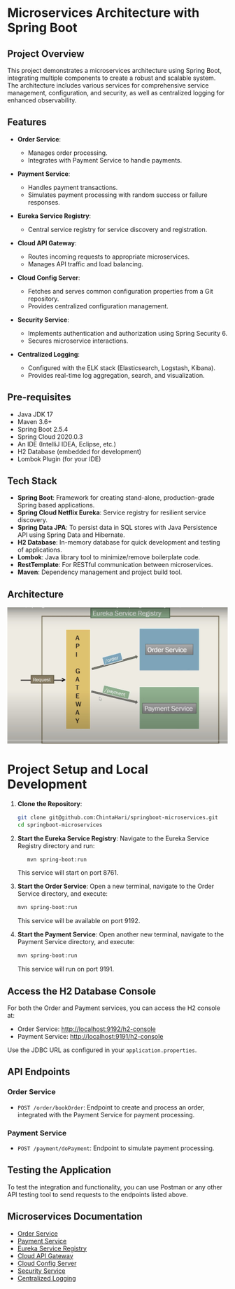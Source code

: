 # Microservices Architecture with Spring Boot

## Project Overview

This project demonstrates a microservices architecture using Spring Boot, integrating multiple components to create a robust and scalable system. The architecture includes various services for comprehensive service management, configuration, and security, as well as centralized logging for enhanced observability.

## Features

- **Order Service**: 
  - Manages order processing.
  - Integrates with Payment Service to handle payments.

- **Payment Service**: 
  - Handles payment transactions.
  - Simulates payment processing with random success or failure responses.

- **Eureka Service Registry**: 
  - Central service registry for service discovery and registration.

- **Cloud API Gateway**: 
  - Routes incoming requests to appropriate microservices.
  - Manages API traffic and load balancing.

- **Cloud Config Server**: 
  - Fetches and serves common configuration properties from a Git repository.
  - Provides centralized configuration management.

- **Security Service**: 
  - Implements authentication and authorization using Spring Security 6.
  - Secures microservice interactions.

- **Centralized Logging**: 
  - Configured with the ELK stack (Elasticsearch, Logstash, Kibana).
  - Provides real-time log aggregation, search, and visualization.


## Pre-requisites

- Java JDK 17
- Maven 3.6+
- Spring Boot 2.5.4
- Spring Cloud 2020.0.3
- An IDE (IntelliJ IDEA, Eclipse, etc.)
- H2 Database (embedded for development)
- Lombok Plugin (for your IDE)

## Tech Stack

- **Spring Boot**: Framework for creating stand-alone, production-grade Spring based applications.
- **Spring Cloud Netflix Eureka**: Service registry for resilient service discovery.
- **Spring Data JPA**: To persist data in SQL stores with Java Persistence API using Spring Data and Hibernate.
- **H2 Database**: In-memory database for quick development and testing of applications.
- **Lombok**: Java library tool to minimize/remove boilerplate code.
- **RestTemplate**: For RESTful communication between microservices.
- **Maven**: Dependency management and project build tool.

## Architecture

![Architecture Diagram](images/Architecture.jpg)


# Project Setup and Local Development

1. **Clone the Repository**:

    ```bash
    git clone git@github.com:ChintaHari/springboot-microservices.git
    cd springboot-microservices
    ```
2. **Start the Eureka Service Registry**:
    Navigate to the Eureka Service Registry directory and run:

    ```bash
       mvn spring-boot:run
    ```
    
    This service will start on port 8761.

3. **Start the Order Service**:
    Open a new terminal, navigate to the Order Service directory, and execute:

    ```bash
    mvn spring-boot:run
    ```
    
    This service will be available on port 9192.

4. **Start the Payment Service**:
    Open another new terminal, navigate to the Payment Service directory, and execute:

    ```bash
    mvn spring-boot:run
    ```
    
    This service will run on port 9191.

## Access the H2 Database Console

For both the Order and Payment services, you can access the H2 console at:

- Order Service: [http://localhost:9192/h2-console](http://localhost:9192/h2-console)
- Payment Service: [http://localhost:9191/h2-console](http://localhost:9191/h2-console)

Use the JDBC URL as configured in your `application.properties`.

## API Endpoints

### Order Service

- `POST /order/bookOrder`: Endpoint to create and process an order, integrated with the Payment Service for payment processing.

### Payment Service

- `POST /payment/doPayment`: Endpoint to simulate payment processing.

## Testing the Application

To test the integration and functionality, you can use Postman or any other API testing tool to send requests to the endpoints listed above.

## Microservices Documentation

- [Order Service](./order-service/README.md)
- [Payment Service](./payment-service/README.md)
- [Eureka Service Registry](./eureka-service/README.md)
- [Cloud API Gateway](./cloud-api-gateway/README.md)
- [Cloud Config Server](./cloud-config-server/README.md)
- [Security Service](./security-service/README.md)
- [Centralized Logging](./centralized-logging/README.md)


